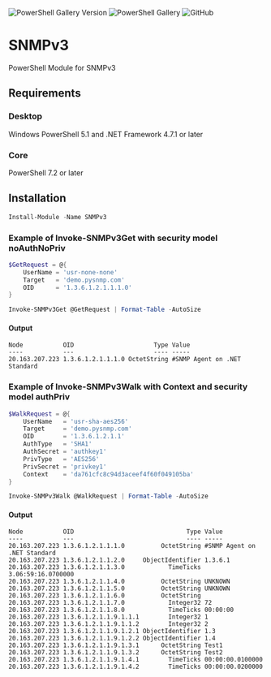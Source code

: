 ![PowerShell Gallery Version](https://img.shields.io/powershellgallery/v/SNMPv3?color=808000&logo=powershell&logoColor=lightgrey&style=flat-square)
![PowerShell Gallery](https://img.shields.io/powershellgallery/dt/SNMPv3?color=808000&style=flat-square)
![GitHub](https://img.shields.io/github/license/lahell/SNMPv3?color=808000&style=flat-square)

SNMPv3
======

PowerShell Module for SNMPv3

## Requirements
### Desktop
Windows PowerShell 5.1 and .NET Framework 4.7.1 or later

### Core
PowerShell 7.2 or later

## Installation

```PowerShell
Install-Module -Name SNMPv3
```

### Example of Invoke-SNMPv3Get with security model noAuthNoPriv

```PowerShell
$GetRequest = @{
    UserName = 'usr-none-none'
    Target   = 'demo.pysnmp.com'
    OID      = '1.3.6.1.2.1.1.1.0'
}

Invoke-SNMPv3Get @GetRequest | Format-Table -AutoSize
```

#### Output
```
Node           OID                      Type Value                       
----           ---                      ---- -----                       
20.163.207.223 1.3.6.1.2.1.1.1.0 OctetString #SNMP Agent on .NET Standard
```
### Example of Invoke-SNMPv3Walk with Context and security model authPriv

```PowerShell
$WalkRequest = @{
    UserName   = 'usr-sha-aes256'
    Target     = 'demo.pysnmp.com'
    OID        = '1.3.6.1.2.1.1'
    AuthType   = 'SHA1'
    AuthSecret = 'authkey1'
    PrivType   = 'AES256'
    PrivSecret = 'privkey1'
    Context    = 'da761cfc8c94d3aceef4f60f049105ba'
}

Invoke-SNMPv3Walk @WalkRequest | Format-Table -AutoSize
```

#### Output
```
Node           OID                               Type Value                       
----           ---                               ---- -----                       
20.163.207.223 1.3.6.1.2.1.1.1.0          OctetString #SNMP Agent on .NET Standard
20.163.207.223 1.3.6.1.2.1.1.2.0     ObjectIdentifier 1.3.6.1                     
20.163.207.223 1.3.6.1.2.1.1.3.0            TimeTicks 3.06:59:16.0700000          
20.163.207.223 1.3.6.1.2.1.1.4.0          OctetString UNKNOWN                     
20.163.207.223 1.3.6.1.2.1.1.5.0          OctetString UNKNOWN                     
20.163.207.223 1.3.6.1.2.1.1.6.0          OctetString                             
20.163.207.223 1.3.6.1.2.1.1.7.0            Integer32 72                          
20.163.207.223 1.3.6.1.2.1.1.8.0            TimeTicks 00:00:00                    
20.163.207.223 1.3.6.1.2.1.1.9.1.1.1        Integer32 1                           
20.163.207.223 1.3.6.1.2.1.1.9.1.1.2        Integer32 2                           
20.163.207.223 1.3.6.1.2.1.1.9.1.2.1 ObjectIdentifier 1.3                         
20.163.207.223 1.3.6.1.2.1.1.9.1.2.2 ObjectIdentifier 1.4                         
20.163.207.223 1.3.6.1.2.1.1.9.1.3.1      OctetString Test1                       
20.163.207.223 1.3.6.1.2.1.1.9.1.3.2      OctetString Test2                       
20.163.207.223 1.3.6.1.2.1.1.9.1.4.1        TimeTicks 00:00:00.0100000            
20.163.207.223 1.3.6.1.2.1.1.9.1.4.2        TimeTicks 00:00:00.0200000 
```
